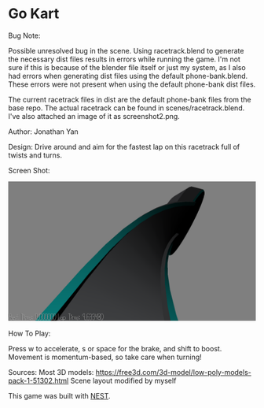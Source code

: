 # Go Kart

Bug Note:

Possible unresolved bug in the scene. Using racetrack.blend to generate the necessary dist files results in errors while running the game. I'm not sure if this is because of the blender file itself or just my system, as I also had errors when generating dist files using the default phone-bank.blend. These errors were not present when using the default phone-bank dist files.

The current racetrack files in dist are the default phone-bank files from the base repo. The actual racetrack can be found in scenes/racetrack.blend. I've also attached an image of it as screenshot2.png.

Author: Jonathan Yan

Design: Drive around and aim for the fastest lap on this racetrack full of twists and turns.

Screen Shot:

![Screen Shot](screenshot.png)

How To Play:

Press w to accelerate, s or space for the brake, and shift to boost. Movement is momentum-based, so take care when turning!

Sources:
Most 3D models: https://free3d.com/3d-model/low-poly-models-pack-1-51302.html
Scene layout modified by myself

This game was built with [NEST](NEST.md).

